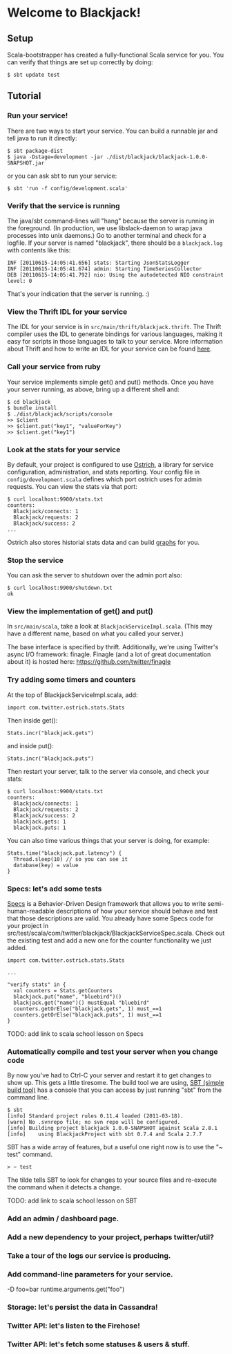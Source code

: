 # Welcome to Blackjack!

## Setup

Scala-bootstrapper has created a fully-functional Scala service for
you.  You can verify that things are set up correctly by doing:

    $ sbt update test

## Tutorial

### Run your service!

There are two ways to start your service.  You can build a runnable
jar and tell java to run it directly:

    $ sbt package-dist
    $ java -Dstage=development -jar ./dist/blackjack/blackjack-1.0.0-SNAPSHOT.jar

or you can ask sbt to run your service:

    $ sbt 'run -f config/development.scala'

### Verify that the service is running

The java/sbt command-lines will "hang" because the server is running in the
foreground. (In production, we use libslack-daemon to wrap java processes into
unix daemons.) Go to another terminal and check for a logfile. If your server
is named "blackjack", there should be a `blackjack.log` with contents like this:

    INF [20110615-14:05:41.656] stats: Starting JsonStatsLogger
    INF [20110615-14:05:41.674] admin: Starting TimeSeriesCollector
    DEB [20110615-14:05:41.792] nio: Using the autodetected NIO constraint level: 0

That's your indication that the server is running. :)

### View the Thrift IDL for your service

The IDL for your service is in `src/main/thrift/blackjack.thrift`.  The
Thrift compiler uses the IDL to generate bindings for various
languages, making it easy for scripts in those languages to talk to
your service.  More information about Thrift and how to write an IDL
for your service can be found [here](http://wiki.apache.org/thrift/Tutorial).

### Call your service from ruby

Your service implements simple get() and put() methods.  Once you have
your server running, as above, bring up a different shell and:

    $ cd blackjack
    $ bundle install
    $ ./dist/blackjack/scripts/console
    >> $client
    >> $client.put("key1", "valueForKey")
    >> $client.get("key1")

### Look at the stats for your service

By default, your project is configured to use
[Ostrich](https://github.com/twitter/ostrich), a library for service
configuration, administration, and stats reporting. Your config file
in `config/development.scala` defines which port ostrich uses for admin
requests. You can view the stats via that port:

    $ curl localhost:9900/stats.txt
    counters:
      Blackjack/connects: 1
      Blackjack/requests: 2
      Blackjack/success: 2
    ...

Ostrich also stores historial stats data and can build
[graphs](http://localhost:9900/graph/) for you.

### Stop the service

You can ask the server to shutdown over the admin port also:

    $ curl localhost:9900/shutdown.txt
    ok

### View the implementation of get() and put()

In `src/main/scala`, take a look at `BlackjackServiceImpl.scala`. (This may
have a different name, based on what you called your server.)

The base interface is specified by thrift. Additionally, we're using Twitter's
async I/O framework: finagle. Finagle (and a lot of great documentation about
it) is hosted here: https://github.com/twitter/finagle

### Try adding some timers and counters

At the top of BlackjackServiceImpl.scala, add:

    import com.twitter.ostrich.stats.Stats

Then inside get():

    Stats.incr("blackjack.gets")

and inside put():

    Stats.incr("blackjack.puts")

Then restart your server, talk to the server via console, and check
your stats:

    $ curl localhost:9900/stats.txt
    counters:
      Blackjack/connects: 1
      Blackjack/requests: 2
      Blackjack/success: 2
      blackjack.gets: 1
      blackjack.puts: 1

You can also time various things that your server is doing, for
example:

    Stats.time("blackjack.put.latency") {
      Thread.sleep(10) // so you can see it
      database(key) = value
    }

### Specs: let's add some tests

[Specs](http://code.google.com/p/specs/) is a Behavior-Driven Design
framework that allows you to write semi-human-readable descriptions of
how your service should behave and test that those descriptions are
valid.  You already have some Specs code for your project in
src/test/scala/com/twitter/blackjack/BlackjackServiceSpec.scala.  Check
out the existing test and add a new one for the counter functionality
we just added.

    import com.twitter.ostrich.stats.Stats

    ...

    "verify stats" in {
      val counters = Stats.getCounters
      blackjack.put("name", "bluebird")()
      blackjack.get("name")() mustEqual "bluebird"
      counters.getOrElse("blackjack.gets", 1) must_==1
      counters.getOrElse("blackjack.puts", 1) must_==1
    }

TODO: add link to scala school lesson on Specs

### Automatically compile and test your server when you change code

By now you've had to Ctrl-C your server and restart it to get changes
to show up.  This gets a little tiresome.  The build tool we are
using,
[SBT (simple build tool)](http://code.google.com/p/simple-build-tool/)
has a console that you can access by just running "sbt" from the
command line.

    $ sbt
    [info] Standard project rules 0.11.4 loaded (2011-03-18).
    [warn] No .svnrepo file; no svn repo will be configured.
    [info] Building project blackjack 1.0.0-SNAPSHOT against Scala 2.8.1
    [info]    using BlackjackProject with sbt 0.7.4 and Scala 2.7.7

SBT has a wide array of features, but a useful one right now is to
use the "~ test" command.

    > ~ test

The tilde tells SBT to look for changes to your source files and
re-execute the command when it detects a change.

TODO: add link to scala school lesson on SBT

### Add an admin / dashboard page.

### Add a new dependency to your project, perhaps twitter/util?

### Take a tour of the logs our service is producing.

### Add command-line parameters for your service.
-D foo=bar
runtime.arguments.get("foo")

### Storage: let's persist the data in Cassandra!

### Twitter API: let's listen to the Firehose!

### Twitter API: let's fetch some statuses & users & stuff.
